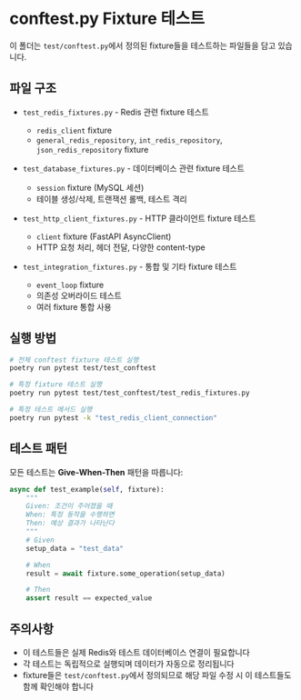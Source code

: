 # conftest.py Fixture 테스트

이 폴더는 `test/conftest.py`에서 정의된 fixture들을 테스트하는 파일들을 담고 있습니다.

## 파일 구조

- `test_redis_fixtures.py` - Redis 관련 fixture 테스트

  - `redis_client` fixture
  - `general_redis_repository`, `int_redis_repository`, `json_redis_repository` fixture

- `test_database_fixtures.py` - 데이터베이스 관련 fixture 테스트

  - `session` fixture (MySQL 세션)
  - 테이블 생성/삭제, 트랜잭션 롤백, 테스트 격리

- `test_http_client_fixtures.py` - HTTP 클라이언트 fixture 테스트

  - `client` fixture (FastAPI AsyncClient)
  - HTTP 요청 처리, 헤더 전달, 다양한 content-type

- `test_integration_fixtures.py` - 통합 및 기타 fixture 테스트
  - `event_loop` fixture
  - 의존성 오버라이드 테스트
  - 여러 fixture 통합 사용

## 실행 방법

```bash
# 전체 conftest fixture 테스트 실행
poetry run pytest test/test_conftest

# 특정 fixture 테스트 실행
poetry run pytest test/test_conftest/test_redis_fixtures.py

# 특정 테스트 메서드 실행
poetry run pytest -k "test_redis_client_connection"
```

## 테스트 패턴

모든 테스트는 **Give-When-Then** 패턴을 따릅니다:

```python
async def test_example(self, fixture):
    """
    Given: 조건이 주어졌을 때
    When: 특정 동작을 수행하면
    Then: 예상 결과가 나타난다
    """
    # Given
    setup_data = "test_data"

    # When
    result = await fixture.some_operation(setup_data)

    # Then
    assert result == expected_value
```

## 주의사항

- 이 테스트들은 실제 Redis와 테스트 데이터베이스 연결이 필요합니다
- 각 테스트는 독립적으로 실행되며 데이터가 자동으로 정리됩니다
- fixture들은 `test/conftest.py`에서 정의되므로 해당 파일 수정 시 이 테스트들도 함께 확인해야 합니다
